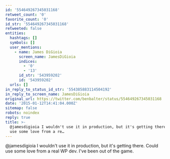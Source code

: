 ```yaml
---
id: '554649267345031168'
retweet_count: '0'
favorite_count: '0'
id_str: '554649267345031168'
retweeted: false
entities:
  hashtags: []
  symbols: []
  user_mentions:
    - name: James DiGioia
      screen_name: JamesDiGioia
      indices:
        - '0'
        - '13'
      id_str: '543959202'
      id: '543959202'
  urls: []
in_reply_to_status_id_str: '554385883114504192'
in_reply_to_screen_name: JamesDiGioia
original_url: https://twitter.com/benbalter/status/554649267345031168
date: '2015-01-12T14:41:04.000Z'
sitemap: false
robots: noindex
reply: true
title: >-
  @jamesdigioia I wouldn't use it in production, but it's getting there. Could
  use some love from a re…
---
```


@jamesdigioia I wouldn't use it in production, but it's getting there. Could use some love from a real WP dev. I've been out of the game.